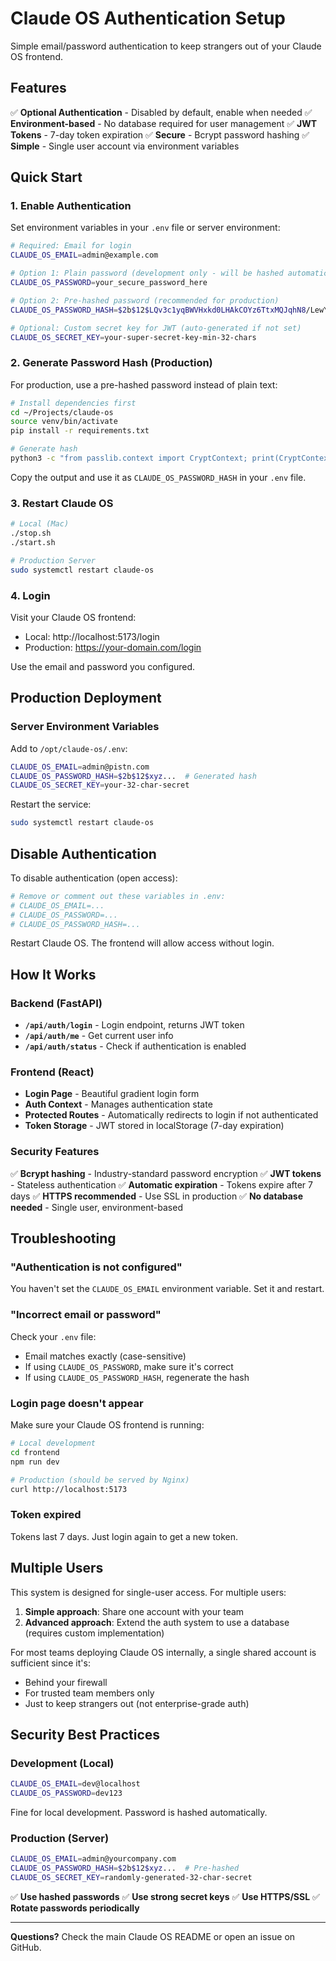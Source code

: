 # Claude OS Authentication Setup

Simple email/password authentication to keep strangers out of your Claude OS frontend.

## Features

✅ **Optional Authentication** - Disabled by default, enable when needed
✅ **Environment-based** - No database required for user management
✅ **JWT Tokens** - 7-day token expiration
✅ **Secure** - Bcrypt password hashing
✅ **Simple** - Single user account via environment variables

## Quick Start

### 1. Enable Authentication

Set environment variables in your `.env` file or server environment:

```bash
# Required: Email for login
CLAUDE_OS_EMAIL=admin@example.com

# Option 1: Plain password (development only - will be hashed automatically)
CLAUDE_OS_PASSWORD=your_secure_password_here

# Option 2: Pre-hashed password (recommended for production)
CLAUDE_OS_PASSWORD_HASH=$2b$12$LQv3c1yqBWVHxkd0LHAkCOYz6TtxMQJqhN8/LewY5hhA82jdg8jpu

# Optional: Custom secret key for JWT (auto-generated if not set)
CLAUDE_OS_SECRET_KEY=your-super-secret-key-min-32-chars
```

### 2. Generate Password Hash (Production)

For production, use a pre-hashed password instead of plain text:

```bash
# Install dependencies first
cd ~/Projects/claude-os
source venv/bin/activate
pip install -r requirements.txt

# Generate hash
python3 -c "from passlib.context import CryptContext; print(CryptContext(schemes=['bcrypt']).hash('your_password_here'))"
```

Copy the output and use it as `CLAUDE_OS_PASSWORD_HASH` in your `.env` file.

### 3. Restart Claude OS

```bash
# Local (Mac)
./stop.sh
./start.sh

# Production Server
sudo systemctl restart claude-os
```

### 4. Login

Visit your Claude OS frontend:
- Local: http://localhost:5173/login
- Production: https://your-domain.com/login

Use the email and password you configured.

## Production Deployment

### Server Environment Variables

Add to `/opt/claude-os/.env`:

```bash
CLAUDE_OS_EMAIL=admin@pistn.com
CLAUDE_OS_PASSWORD_HASH=$2b$12$xyz...  # Generated hash
CLAUDE_OS_SECRET_KEY=your-32-char-secret
```

Restart the service:

```bash
sudo systemctl restart claude-os
```

## Disable Authentication

To disable authentication (open access):

```bash
# Remove or comment out these variables in .env:
# CLAUDE_OS_EMAIL=...
# CLAUDE_OS_PASSWORD=...
# CLAUDE_OS_PASSWORD_HASH=...
```

Restart Claude OS. The frontend will allow access without login.

## How It Works

### Backend (FastAPI)

- **`/api/auth/login`** - Login endpoint, returns JWT token
- **`/api/auth/me`** - Get current user info
- **`/api/auth/status`** - Check if authentication is enabled

### Frontend (React)

- **Login Page** - Beautiful gradient login form
- **Auth Context** - Manages authentication state
- **Protected Routes** - Automatically redirects to login if not authenticated
- **Token Storage** - JWT stored in localStorage (7-day expiration)

### Security Features

✅ **Bcrypt hashing** - Industry-standard password encryption
✅ **JWT tokens** - Stateless authentication
✅ **Automatic expiration** - Tokens expire after 7 days
✅ **HTTPS recommended** - Use SSL in production
✅ **No database needed** - Single user, environment-based

## Troubleshooting

### "Authentication is not configured"

You haven't set the `CLAUDE_OS_EMAIL` environment variable. Set it and restart.

### "Incorrect email or password"

Check your `.env` file:
- Email matches exactly (case-sensitive)
- If using `CLAUDE_OS_PASSWORD`, make sure it's correct
- If using `CLAUDE_OS_PASSWORD_HASH`, regenerate the hash

### Login page doesn't appear

Make sure your Claude OS frontend is running:

```bash
# Local development
cd frontend
npm run dev

# Production (should be served by Nginx)
curl http://localhost:5173
```

### Token expired

Tokens last 7 days. Just login again to get a new token.

## Multiple Users

This system is designed for single-user access. For multiple users:

1. **Simple approach**: Share one account with your team
2. **Advanced approach**: Extend the auth system to use a database (requires custom implementation)

For most teams deploying Claude OS internally, a single shared account is sufficient since it's:
- Behind your firewall
- For trusted team members only
- Just to keep strangers out (not enterprise-grade auth)

## Security Best Practices

### Development (Local)

```bash
CLAUDE_OS_EMAIL=dev@localhost
CLAUDE_OS_PASSWORD=dev123
```

Fine for local development. Password is hashed automatically.

### Production (Server)

```bash
CLAUDE_OS_EMAIL=admin@yourcompany.com
CLAUDE_OS_PASSWORD_HASH=$2b$12$xyz...  # Pre-hashed
CLAUDE_OS_SECRET_KEY=randomly-generated-32-char-secret
```

✅ **Use hashed passwords**
✅ **Use strong secret keys**
✅ **Use HTTPS/SSL**
✅ **Rotate passwords periodically**

---

**Questions?** Check the main Claude OS README or open an issue on GitHub.

